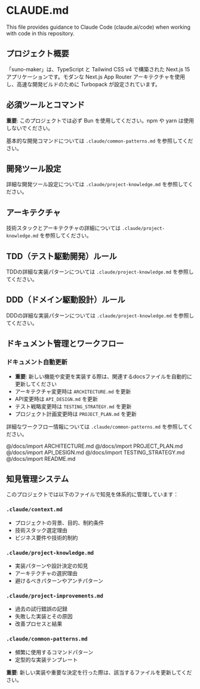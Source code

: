 # CLAUDE.md

This file provides guidance to Claude Code (claude.ai/code) when working with code in this repository.

## プロジェクト概要

「suno-maker」は、TypeScript と Tailwind CSS v4 で構築された Next.js 15 アプリケーションです。モダンな Next.js App Router アーキテクチャを使用し、高速な開発ビルドのために Turbopack が設定されています。

## 必須ツールとコマンド

**重要**: このプロジェクトでは必ず Bun を使用してください。npm や yarn は使用しないでください。

基本的な開発コマンドについては `.claude/common-patterns.md` を参照してください。

## 開発ツール設定

詳細な開発ツール設定については `.claude/project-knowledge.md` を参照してください。

## アーキテクチャ

技術スタックとアーキテクチャの詳細については `.claude/project-knowledge.md` を参照してください。

## TDD（テスト駆動開発）ルール

TDDの詳細な実装パターンについては `.claude/project-knowledge.md` を参照してください。

## DDD（ドメイン駆動設計）ルール

DDDの詳細な実装パターンについては `.claude/project-knowledge.md` を参照してください。


## ドキュメント管理とワークフロー

### ドキュメント自動更新
- **重要**: 新しい機能や変更を実装する際は、関連するdocsファイルを自動的に更新してください
- アーキテクチャ変更時は `ARCHITECTURE.md` を更新
- API変更時は `API_DESIGN.md` を更新
- テスト戦略変更時は `TESTING_STRATEGY.md` を更新
- プロジェクト計画変更時は `PROJECT_PLAN.md` を更新

詳細なワークフロー情報については `.claude/common-patterns.md` を参照してください。

@/docs/import ARCHITECTURE.md
@/docs/import PROJECT_PLAN.md
@/docs/import API_DESIGN.md
@/docs/import TESTING_STRATEGY.md
@/docs/import README.md


## 知見管理システム
このプロジェクトでは以下のファイルで知見を体系的に管理しています：

### `.claude/context.md`
- プロジェクトの背景、目的、制約条件
- 技術スタック選定理由
- ビジネス要件や技術的制約

### `.claude/project-knowledge.md`
- 実装パターンや設計決定の知見
- アーキテクチャの選択理由
- 避けるべきパターンやアンチパターン

### `.claude/project-improvements.md`
- 過去の試行錯誤の記録
- 失敗した実装とその原因
- 改善プロセスと結果

### `.claude/common-patterns.md`
- 頻繁に使用するコマンドパターン
- 定型的な実装テンプレート

**重要**: 新しい実装や重要な決定を行った際は、該当するファイルを更新してください。
